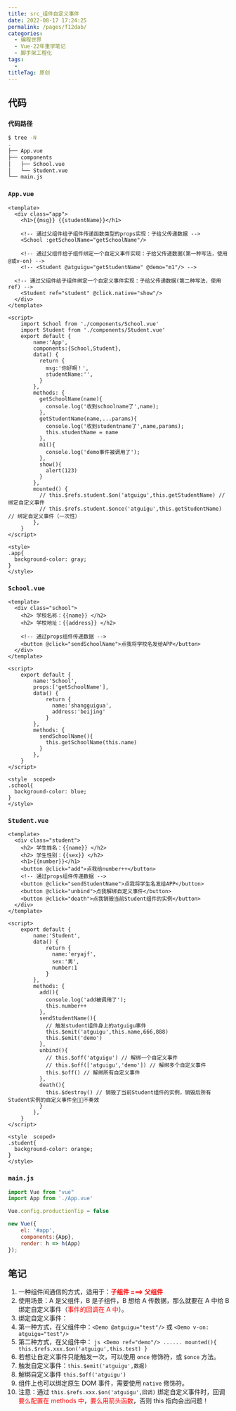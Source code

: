 ```yaml
---
title: src_组件自定义事件
date: 2022-08-17 17:24:25
permalink: /pages/f12dab/
categories:
  - 编程世界
  - Vue-22年重学笔记
  - 脚手架工程化
tags:
  -
titleTag: 原创
---
```


## 代码

### ` 代码路径 `

```sh
$ tree -N
.
├── App.vue
├── components
│   ├── School.vue
│   └── Student.vue
└── main.js
```

### `App.vue`

```vue
<template>
  <div class="app">
    <h1>{{msg}} {{studentName}}</h1>

    <!-- 通过父组件给子组件传递函数类型的props实现：子给父传递数据 -->
    <School :getSchoolName="getSchoolName"/>

    <!-- 通过父组件给子组件绑定一个自定义事件实现：子给父传递数据(第一种写法，使用@或v-on) -->
    <!-- <Student @atguigu="getStudentName" @demo="m1"/> -->

  <!-- 通过父组件给子组件绑定一个自定义事件实现：子给父传递数据(第二种写法，使用ref) -->
    <Student ref="student" @click.native="show"/>
  </div>
</template>

<script>
    import School from './components/School.vue'
    import Student from './components/Student.vue'
    export default {
        name:'App',
        components:{School,Student},
        data() {
          return {
            msg:'你好啊！',
            studentName:'',
          }
        },
        methods: {
          getSchoolName(name){
            console.log('收到schoolname了',name);
          },
          getStudentName(name,...params){
            console.log('收到studentname了',name,params);
            this.studentName = name
          },
          m1(){
            console.log('demo事件被调用了');
          },
          show(){
            alert(123)
          }
        },
        mounted() {
          // this.$refs.student.$on('atguigu',this.getStudentName) // 绑定自定义事件
          // this.$refs.student.$once('atguigu',this.getStudentName) // 绑定自定义事件（一次性）
        },
    }
</script>

<style>
.app{
  background-color: gray;
}
</style>
```

### `School.vue`

```vue
<template>
  <div class="school">
    <h2> 学校名称：{{name}} </h2>
    <h2> 学校地址：{{address}} </h2>

    <!-- 通过props组件传递数据 -->
    <button @click="sendSchoolName">点我将学校名发给APP</button>
  </div>
</template>

<script>
    export default {
        name:'School',
        props:['getSchoolName'],
        data() {
            return {
              name:'shangguigua',
              address:'beijing'
            }
        },
        methods: {
          sendSchoolName(){
            this.getSchoolName(this.name)
          }
        },
    }
</script>

<style  scoped>
.school{
  background-color: blue;
}
</style>
```

### `Student.vue`

```vue
<template>
  <div class="student">
    <h2> 学生姓名：{{name}} </h2>
    <h2> 学生性别：{{sex}} </h2>
    <h1>{{number}}</h1>
    <button @click="add">点我给number++</button>
    <!-- 通过props组件传递数据 -->
    <button @click="sendStudentName">点我将学生名发给APP</button>
    <button @click="unbind">点我解绑自定义事件</button>
    <button @click="death">点我销毁当前Student组件的实例</button>
  </div>
</template>

<script>
    export default {
        name:'Student',
        data() {
            return {
              name:'eryajf',
              sex:'男',
              number:1
            }
        },
        methods: {
          add(){
            console.log('add被调用了');
            this.number++
          },
          sendStudentName(){
            // 触发student组件身上的atguigu事件
            this.$emit('atguigu',this.name,666,888)
            this.$emit('demo')
          },
          unbind(){
            // this.$off('atguigu') // 解绑一个自定义事件
            // this.$off(['atguigu','demo']) // 解绑多个自定义事件
            this.$off() // 解绑所有自定义事件
          },
          death(){
            this.$destroy() // 销毁了当前Student组件的实例，销毁后所有Student实例的自定义事件全🙅🏻不奏效
          }
        },
    }
</script>

<style  scoped>
.student{
  background-color: orange;
}
</style>
```

### `main.js`

```js
import Vue from "vue"
import App from './App.vue'

Vue.config.productionTip = false

new Vue({
    el: '#app',
    components:{App},
    render: h => h(App)
});
```

## 笔记

1.  一种组件间通信的方式，适用于：<strong style="color: red">子组件 ===> 父组件</strong>
2.  使用场景：A 是父组件，B 是子组件，B 想给 A 传数据，那么就要在 A 中给 B 绑定自定义事件（<span style="color: red">事件的回调在 A 中</span>）。
3.  绑定自定义事件：
   1.  第一种方式，在父组件中：`<Demo @atguigu="test"/>`  或 `<Demo v-on: atguigu="test"/>`
   2.  第二种方式，在父组件中：
      ```js
      <Demo ref="demo"/>
      ......
      mounted(){
         this.$refs.xxx.$on('atguigu',this.test)
      }
      ```
   3.  若想让自定义事件只能触发一次，可以使用 `once` 修饰符，或 `$once` 方法。
4.  触发自定义事件：`this.$emit('atguigu',数据)`
5.  解绑自定义事件 `this.$off('atguigu')`
6.  组件上也可以绑定原生 DOM 事件，需要使用 `native` 修饰符。
7.  注意：通过 `this.$refs.xxx.$on('atguigu',回调)` 绑定自定义事件时，回调<span style="color: red">要么配置在 methods 中</span>，<span style="color: red">要么用箭头函数</span>，否则 this 指向会出问题！
